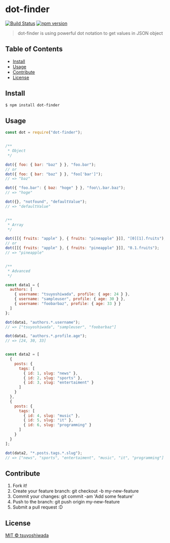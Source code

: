 dot-finder
==========

[![Build Status](http://img.shields.io/travis/tsuyoshiwada/dot-finder.svg?style=flat-square)](https://travis-ci.org/tsuyoshiwada/dot-finder)
[![npm version](https://img.shields.io/npm/v/dot-finder.svg?style=flat-square)](http://badge.fury.io/js/dot-finder)

> dot-finder is using powerful dot notation to get values in JSON object



## Table of Contents

- [Install](#install)
- [Usage](#usage)
- [Contribute](#contribute)
- [License](#license)



## Install

```bash
$ npm install dot-finder
```



## Usage

```javascript
const dot = require("dot-finder");


/**
 * Object
 */

dot({ foo: { bar: "baz" } }, "foo.bar");
// or
dot({ foo: { bar: "baz" } }, "foo['bar']");
// => "baz"

dot({ "foo.bar": { baz: "hoge" } }, "foo\\.bar.baz");
// => "hoge"

dot({}, "notfound", "defaultValue");
// => "defaultValue"


/**
 * Array
 */

dot([[{ fruits: "apple" }, { fruits: "pineapple" }]], "[0][1].fruits");
// or
dot([[{ fruits: "apple" }, { fruits: "pineapple" }]], "0.1.fruits");
// => "pineapple"


/**
 * Advanced
 */

const data1 = {
  authors: [
    { username: "tsuyoshiwada", profile: { age: 24 } },
    { username: "sampleuser", profile: { age: 30 } },
    { username: "foobarbaz", profile: { age: 33 } }
  ]
};

dot(data1, "authors.*.username");
// => ["tsuyoshiwada", "sampleuser", "foobarbaz"]

dot(data1, "authors.*.profile.age");
// => [24, 30, 33]


const data2 = [
  {
    posts: {
      tags: [
        { id: 1, slug: "news" },
        { id: 2, slug: "sports" },
        { id: 3, slug: "entertaiment" }
      ]
    }
  },
  {
    posts: {
      tags: [
        { id: 4, slug: "music" },
        { id: 5, slug: "it" },
        { id: 6, slug: "programming" }
      ]
    }
  }
];

dot(data2, "*.posts.tags.*.slug");
// => ["news", "sports", "entertaiment", "music", "it", "programming"]
```



## Contribute

1. Fork it!
2. Create your feature branch: git checkout -b my-new-feature
3. Commit your changes: git commit -am 'Add some feature'
4. Push to the branch: git push origin my-new-feature
5. Submit a pull request :D



## License

[MIT © tsuyoshiwada](./LICENSE)
